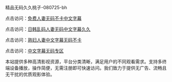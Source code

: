 精品无码久久桃子-080725-bh

点击访问：<a href="https://heiliaozj3tjd.pages.dev">免费人妻无码不卡中文字幕</a>

点击访问：<a href="https://heiliaoe8ajia.pages.dev">日韩乱码人妻无码中文字幕久久</a>

点击访问：<a href="https://heiliaoxqkkct.pages.dev">熟妇人妻中文字幕无码不卡</a>

点击访问：<a href="https://heiliaoxwd5i8.pages.dev">中文字幕无码专区</a>


本站提供多种高清影视资源，平台分类清晰，满足用户的不同观看需求。支持多终端设备播放，操作简便，无需注册即可快速访问。我们致力于提供无广告、流畅且无干扰的优质观影体验。

<span style="display:none;">[Canonical link](https://github.com/vivian20250708/viv16 ）</span>
